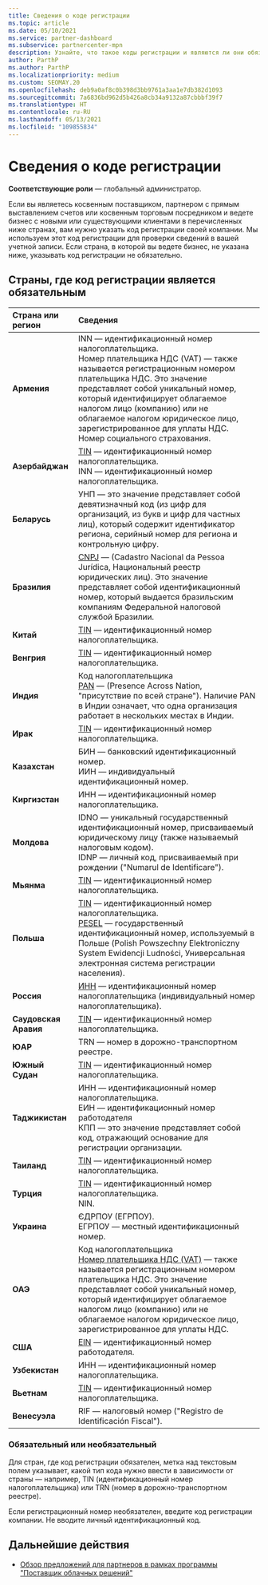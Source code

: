 ```yaml
---
title: Сведения о коде регистрации
ms.topic: article
ms.date: 05/10/2021
ms.service: partner-dashboard
ms.subservice: partnercenter-mpn
description: Узнайте, что такое коды регистрации и являются ли они обязательными для вашей страны.
author: ParthP
ms.author: ParthP
ms.localizationpriority: medium
ms.custom: SEOMAY.20
ms.openlocfilehash: deb9a0af8c0b398d3bb9761a3aa1e7db382d1093
ms.sourcegitcommit: 7a6836bd962d5b426a8cb34a9132a87cbbbf39f7
ms.translationtype: HT
ms.contentlocale: ru-RU
ms.lasthandoff: 05/13/2021
ms.locfileid: "109855834"
---
```

# <a name="registration-id-number-information"></a>Сведения о коде регистрации

**Соответствующие роли** — глобальный администратор.
 
Если вы являетесь косвенным поставщиком, партнером с прямым выставлением счетов или косвенным торговым посредником и ведете бизнес с новыми или существующими клиентами в перечисленных ниже странах, вам нужно указать код регистрации своей компании. Мы используем этот код регистрации для проверки сведений в вашей учетной записи. Если страна, в которой вы ведете бизнес, не указана ниже, указывать код регистрации не обязательно.

## <a name="countries-where-registration-id-is-required"></a>Страны, где код регистрации является обязательным

| **Страна или регион** | **Сведения** |
|:--|:--|
| **Армения** | INN — идентификационный номер налогоплательщика.<br>Номер плательщика НДС (VAT) — также называется регистрационным номером плательщика НДС. Это значение представляет собой уникальный номер, который идентифицирует облагаемое налогом лицо (компанию) или не облагаемое налогом юридическое лицо, зарегистрированное для уплаты НДС.<br>Номер социального страхования. |
| **Азербайджан**  | [TIN](http://www.oecd.org/tax/automatic-exchange/crs-implementation-and-assistance/tax-identification-numbers/Azerbaijan-TIN.pdf) — идентификационный номер налогоплательщика.<br>INN — идентификационный номер налогоплательщика. |
| **Беларусь**  | УНП — это значение представляет собой девятизначный код (из цифр для организаций, из букв и цифр для частных лиц), который содержит идентификатор региона, серийный номер для региона и контрольную цифру. |
|**Бразилия** | [CNPJ](http://www.oecd.org/tax/automatic-exchange/crs-implementation-and-assistance/tax-identification-numbers/Brazil-TIN.pdf) — (Cadastro Nacional da Pessoa Jurídica, Национальный реестр юридических лиц). Это значение представляет собой идентификационный номер, который выдается бразильским компаниям Федеральной налоговой службой Бразилии.  |
| **Китай** | [TIN](http://www.oecd.org/tax/automatic-exchange/crs-implementation-and-assistance/tax-identification-numbers/China-TIN.pdf) — идентификационный номер налогоплательщика. |
| **Венгрия**  | [TIN](http://www.oecd.org/tax/automatic-exchange/crs-implementation-and-assistance/tax-identification-numbers/Hungary-TIN.pdf) — идентификационный номер налогоплательщика. |
| **Индия** | Код налогоплательщика<br>[PAN](http://www.oecd.org/tax/automatic-exchange/crs-implementation-and-assistance/tax-identification-numbers/India-TIN.pdf) — (Presence Across Nation, "присутствие по всей стране"). Наличие PAN в Индии означает, что одна организация работает в нескольких местах в Индии. |
| **Ирак** | [TIN](http://www.oecd.org/tax/automatic-exchange/crs-implementation-and-assistance/tax-identification-numbers/) — идентификационный номер налогоплательщика. |
| **Казахстан**  | БИН — банковский идентификационный номер.<br>ИИН — индивидуальный идентификационный номер. |
| **Киргизстан**  | ИНН — идентификационный номер налогоплательщика. |
| **Молдова**  | IDNO — уникальный государственный идентификационный номер, присваиваемый юридическому лицу (также называемый налоговым кодом).<br>IDNP — личный код, присваиваемый при рождении ("Numarul de Identificare"). |
| **Мьянма** | [TIN](http://www.oecd.org/tax/automatic-exchange/crs-implementation-and-assistance/tax-identification-numbers/) — идентификационный номер налогоплательщика. |
| **Польша**  | [TIN](http://www.oecd.org/tax/automatic-exchange/crs-implementation-and-assistance/tax-identification-numbers/Poland-TIN.pdf) — идентификационный номер налогоплательщика.<br>[PESEL](http://www.oecd.org/tax/automatic-exchange/crs-implementation-and-assistance/tax-identification-numbers/Poland-TIN.pdf) — государственный идентификационный номер, используемый в Польше (Polish Powszechny Elektroniczny System Ewidencji Ludności, Универсальная электронная система регистрации населения). |
| **Россия**  | [ИНН](http://www.oecd.org/tax/automatic-exchange/crs-implementation-and-assistance/tax-identification-numbers/Russia-TIN.pdf) — идентификационный номер налогоплательщика (индивидуальный номер налогоплательщика). | 
| **Саудовская Аравия** | [TIN](http://www.oecd.org/tax/automatic-exchange/crs-implementation-and-assistance/tax-identification-numbers/Saudi-Arabia-TIN.pdf) — идентификационный номер налогоплательщика. |
| **ЮАР** | TRN — номер в дорожно-транспортном реестре. |
| **Южный Судан** | [TIN](http://www.oecd.org/tax/automatic-exchange/crs-implementation-and-assistance/tax-identification-numbers/) — идентификационный номер налогоплательщика. |
| **Таджикистан**  | ИНН — идентификационный номер налогоплательщика.<br>ЕИН — идентификационный номер работодателя<br>КПП — это значение представляет собой код, отражающий основание для регистрации организации. |
| **Таиланд** | [TIN](http://www.oecd.org/tax/automatic-exchange/crs-implementation-and-assistance/tax-identification-numbers/) — идентификационный номер налогоплательщика. |
| **Турция** | [TIN](http://www.oecd.org/tax/automatic-exchange/crs-implementation-and-assistance/tax-identification-numbers/Turkey-TIN.pdf) — идентификационный номер налогоплательщика.<br>NIN. |
| **Украина**  | ЄДРПОУ (ЕГРПОУ).<br>ЕГРПОУ — местный идентификационный номер. |
| **ОАЭ** | Код налогоплательщика<br>[Номер плательщика НДС (VAT)](http://www.oecd.org/tax/automatic-exchange/crs-implementation-and-assistance/tax-identification-numbers/UAE-TIN.pdf) — также называется регистрационным номером плательщика НДС. Это значение представляет собой уникальный номер, который идентифицирует облагаемое налогом лицо (компанию) или не облагаемое налогом юридическое лицо, зарегистрированное для уплаты НДС. |
| **США** | [EIN](https://irs.ein-forms-gov.com/?keyword=employer%20identification%20number&source=Google&network=o&device=c&devicemodel=&mobile=&adposition%5d&targetid=kwd-81501461534755:loc-190&msclkid=458d3159f6051392f5286e8e75ed79ce) — идентификационный номер работодателя. |
| **Узбекистан**  | ИНН — идентификационный номер налогоплательщика. |
| **Вьетнам** | [TIN](http://www.oecd.org/tax/automatic-exchange/crs-implementation-and-assistance/tax-identification-numbers/) — идентификационный номер налогоплательщика. |
| **Венесуэла** | RIF — налоговый номер ("Registro de Identificación Fiscal"). |  

### <a name="mandatory-or-optional"></a>Обязательный или необязательный
 
Для стран, где код регистрации обязателен, метка над текстовым полем указывает, какой тип кода нужно ввести в зависимости от страны — например, TIN (идентификационный номер налогоплательщика) или TRN (номер в дорожно-транспортном реестре).

Если регистрационный номер необязателен, введите код регистрации компании. Не вводите личный идентификационный код.

## <a name="next-steps"></a>Дальнейшие действия

- [Обзор предложений для партнеров в рамках программы "Поставщик облачных решений"](csp-offers.md)
